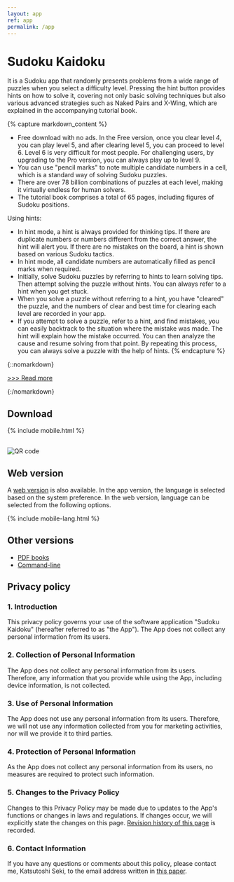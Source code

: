 ```yaml
---
layout: app
ref: app
permalink: /app
---
```

# Sudoku Kaidoku
It is a Sudoku app that randomly presents problems from a wide range of puzzles when you select a difficulty level. Pressing the hint button provides hints on how to solve it, covering not only basic solving techniques but also various advanced strategies such as Naked Pairs and X-Wing, which are explained in the accompanying tutorial book.

{% capture markdown_content %}
- Free download with no ads. In the Free version, once you clear level 4, you can play level 5, and after clearing level 5, you can proceed to level 6. Level 6 is very difficult for most people. For challenging users, by upgrading to the Pro version, you can always play up to level 9.
- You can use "pencil marks" to note multiple candidate numbers in a cell, which is a standard way of solving Sudoku puzzles.
- There are over 78 billion combinations of puzzles at each level, making it virtually endless for human solvers.
- The tutorial book comprises a total of 65 pages, including figures of Sudoku positions.

Using hints:
- In hint mode, a hint is always provided for thinking tips. If there are duplicate numbers or numbers different from the correct answer, the hint will alert you. If there are no mistakes on the board, a hint is shown based on various Sudoku tactics.
- In hint mode, all candidate numbers are automatically filled as pencil marks when required.
- Initially, solve Sudoku puzzles by referring to hints to learn solving tips. Then attempt solving the puzzle without hints. You can always refer to a hint when you get stuck.
- When you solve a puzzle without referring to a hint, you have "cleared" the puzzle, and the numbers of clear and best time for clearing each level are recorded in your app.
- If you attempt to solve a puzzle, refer to a hint, and find mistakes, you can easily backtrack to the situation where the mistake was made. The hint will explain how the mistake occurred. You can then analyze the cause and resume solving from that point. By repeating this process, you can always solve a puzzle with the help of hints.
{% endcapture %}

{::nomarkdown}
<script>
function showMore(btn) {
   var targetId = btn.getAttribute("href").slice(1);
   document.getElementById(targetId).style.display = "block";
   btn.parentNode.style.display = "none";
   return false;
}
</script>
<p><a href="#readmore1" onclick="return showMore(this);">&gt;&gt;&gt; Read more</a></p>
<div id="readmore1" style="display: none";>
{:/nomarkdown}
{{ markdown_content | markdownify }}
{::nomarkdown}</div>{:/nomarkdown}

## Download
{% include mobile.html %}
<img src="{{'/img/qr.png' | relative_url}}" alt="QR code" style="display: block; margin-top: 30px;">

## Web version
A [web version](sudoku/) is also available. In the app version, the language is selected based on the system preference. In the web version, language can be selected from the following options.

{% include mobile-lang.html %}

## Other versions
- [PDF books](book)
- [Command-line](./)

## Privacy policy

### 1. Introduction
This privacy policy governs your use of the software application "Sudoku Kaidoku" (hereafter referred to as "the App"). The App does not collect any personal information from its users.

### 2. Collection of Personal Information
The App does not collect any personal information from its users. Therefore, any information that you provide while using the App, including device information, is not collected.

### 3. Use of Personal Information
The App does not use any personal information from its users. Therefore, we will not use any information collected from you for marketing activities, nor will we provide it to third parties.

### 4. Protection of Personal Information
As the App does not collect any personal information from its users, no measures are required to protect such information.

### 5. Changes to the Privacy Policy
Changes to this Privacy Policy may be made due to updates to the App's functions or changes in laws and regulations. If changes occur, we will explicitly state the changes on this page. [Revision history of this page](https://github.com/sekika/kaidoku/commits/master/docs/app.md) is recorded.

### 6. Contact Information
If you have any questions or comments about this policy, please contact me, Katsutoshi Seki, to the email address written in [this paper](https://doi.org/10.2478/johh-2022-0039).

